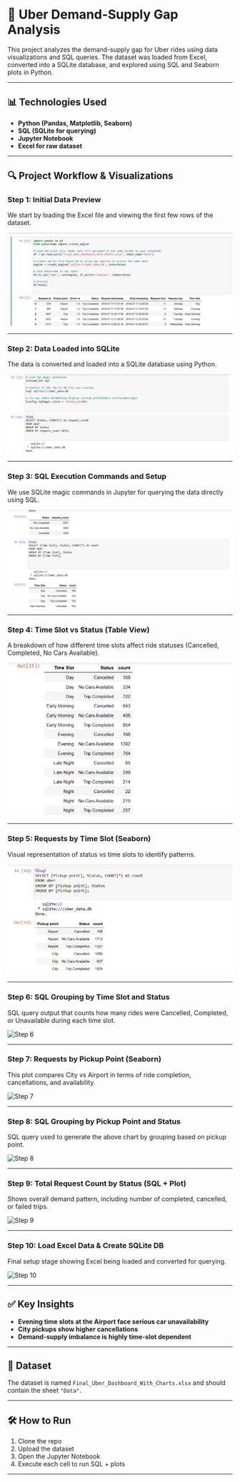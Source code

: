 
# 🚕 Uber Demand-Supply Gap Analysis

This project analyzes the demand-supply gap for Uber rides using data visualizations and SQL queries. The dataset was loaded from Excel, converted into a SQLite database, and explored using SQL and Seaborn plots in Python.

---

## 📊 Technologies Used

- **Python (Pandas, Matplotlib, Seaborn)**
- **SQL (SQLite for querying)**
- **Jupyter Notebook**
- **Excel for raw dataset**

---

## 🔍 Project Workflow & Visualizations

### Step 1: Initial Data Preview

We start by loading the Excel file and viewing the first few rows of the dataset.

![Step 1](https://github.com/TanmaySingh007/UberDemandSupply/blob/d16cb2c386ff24339fef939c4e1df850fda68ebe/uber_1.png)

---

### Step 2: Data Loaded into SQLite

The data is converted and loaded into a SQLite database using Python.

![Step 2](https://github.com/TanmaySingh007/UberDemandSupply/blob/797661294711cc57bf3855d5eb489c4e22b4d6a1/uber_2.png)

---

### Step 3: SQL Execution Commands and Setup

We use SQLite magic commands in Jupyter for querying the data directly using SQL.

![Step 3](https://github.com/TanmaySingh007/UberDemandSupply/blob/86c4fa22adb877f77c81e27b6f198df20bbc02c8/uber_3.png)

---

### Step 4: Time Slot vs Status (Table View)

A breakdown of how different time slots affect ride statuses (Cancelled, Completed, No Cars Available).

![Step 4](https://github.com/TanmaySingh007/UberDemandSupply/blob/19699ee537aa813dba34d7081c7619c6fe968078/uber_4.png)

---

### Step 5: Requests by Time Slot (Seaborn)

Visual representation of status vs time slots to identify patterns.

![Step 5](https://github.com/TanmaySingh007/UberDemandSupply/blob/db2f0610bc71721237f2c01519ff82c76827f0d7/uber_5.png)

---

### Step 6: SQL Grouping by Time Slot and Status

SQL query output that counts how many rides were Cancelled, Completed, or Unavailable during each time slot.

![Step 6](images/uber_6.png)

---

### Step 7: Requests by Pickup Point (Seaborn)

This plot compares City vs Airport in terms of ride completion, cancellations, and availability.

![Step 7](images/uber_7.png)

---

### Step 8: SQL Grouping by Pickup Point and Status

SQL query used to generate the above chart by grouping based on pickup point.

![Step 8](images/uber_8.png)

---

### Step 9: Total Request Count by Status (SQL + Plot)

Shows overall demand pattern, including number of completed, cancelled, or failed trips.

![Step 9](images/uber_9.png)

---

### Step 10: Load Excel Data & Create SQLite DB

Final setup stage showing Excel being loaded and converted for querying.

![Step 10](images/uber_11.png)

---

## ✅ Key Insights

- **Evening time slots at the Airport face serious car unavailability**
- **City pickups show higher cancellations**
- **Demand-supply imbalance is highly time-slot dependent**

---

## 📁 Dataset

The dataset is named `Final_Uber_Dashboard_With_Charts.xlsx` and should contain the sheet `"Data"`.

---

## 🛠 How to Run

1. Clone the repo
2. Upload the dataset
3. Open the Jupyter Notebook
4. Execute each cell to run SQL + plots

---
